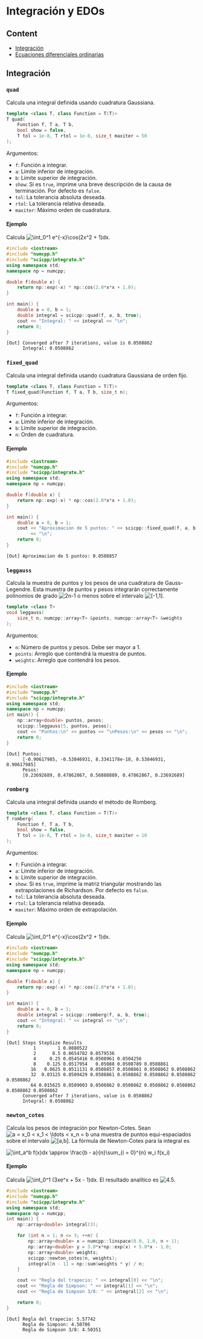 # Integración y EDOs

## Content

- [Integración](#Integración)
- [Ecuaciones diferenciales ordinarias](#Ecuaciones-diferenciales-ordinarias)

## Integración

### `quad`

Calcula una integral definida usando cuadratura Gaussiana.
```cpp
template <class T, class Function = T(T)>
T quad(
    Function f, T a, T b,
    bool show = false,
    T tol = 1e-8, T rtol = 1e-8, size_t maxiter = 50
);
```

Argumentos:
- `f`: Función a integrar.
- `a`: Límite inferior de integración.
- `b`: Límite superior de integración.
- `show`: Si es `true`, imprime una breve descripción de la causa de 
terminación. Por defecto es `false`.
- `tol`: La tolerancia absoluta deseada.
- `rtol`: La tolerancia relativa deseada.
- `maxiter`: Máximo orden de cuadratura.

#### Ejemplo

Calcula ![$\int_0^1 e^{-x}\cos(2x^2 + 1)dx$](https://render.githubusercontent.com/render/math?math=%5Cint_0%5E1%20e%5E%7B-x%7D%5Ccos(2x%5E2%20%2B%201)dx).

```cpp
#include <iostream>
#include "numcpp.h"
#include "scicpp/integrate.h"
using namespace std;
namespace np = numcpp;

double f(double x) {
    return np::exp(-x) * np::cos(2.0*x*x + 1.0);
}

int main() {
    double a = 0, b = 1;
    double integral = scicpp::quad(f, a, b, true);
    cout << "Integral: " << integral << "\n";
    return 0;
}
```

```
[Out] Converged after 7 iterations, value is 0.0508862
      Integral: 0.0508862
```

### `fixed_quad`

Calcula una integral definida usando cuadratura Gaussiana de orden fijo.
```cpp
template <class T, class Function = T(T)>
T fixed_quad(Function f, T a, T b, size_t n);
```

Argumentos:
- `f`: Función a integrar.
- `a`: Límite inferior de integración.
- `b`: Límite superior de integración.
- `n`: Orden de cuadratura.

#### Ejemplo

```cpp
#include <iostream>
#include "numcpp.h"
#include "scicpp/integrate.h"
using namespace std;
namespace np = numcpp;

double f(double x) {
    return np::exp(-x) * np::cos(2.0*x*x + 1.0);
}

int main() {
    double a = 0, b = 1;
    cout << "Aproximacion de 5 puntos: " << scicpp::fixed_quad(f, a, b, 5) 
         << "\n";
    return 0;
}
```

```
[Out] Aproximacion de 5 puntos: 0.0508857
```

### `leggauss`

Calcula la muestra de puntos y los pesos de una cuadratura de Gauss-Legendre. 
Esta muestra de puntos y pesos integrarán correctamente polinomios de grado 
![$2n-1$](https://render.githubusercontent.com/render/math?math=2n-1) o menos 
sobre el intervalo ![$[-1,1]$](https://render.githubusercontent.com/render/math?math=%5B-1%2C1%5D).
```cpp
template <class T>
void leggauss(
    size_t n, numcpp::array<T> &points, numcpp::array<T> &weights
);
```

Argumentos:
- `n`: Número de puntos y pesos. Debe ser mayor a 1.
- `points`: Arreglo que contendrá la muestra de puntos.
- `weights`: Arreglo que contendrá los pesos.

#### Ejemplo

```cpp
#include <iostream>
#include "numcpp.h"
#include "scicpp/integrate.h"
using namespace std;
namespace np = numcpp;
int main() {
    np::array<double> puntos, pesos;
    scicpp::leggauss(5, puntos, pesos);
    cout << "Puntos:\n" << puntos << "\nPesos:\n" << pesos << "\n";
    return 0;
}
```

```
[Out] Puntos:
      [-0.90617985, -0.53846931, 8.3341178e-18, 0.53846931, 0.90617985]
      Pesos:
      [0.23692689, 0.47862867, 0.56888889, 0.47862867, 0.23692689]
```

### `romberg`

Calcula una integral definida usando el método de Romberg.
```cpp
template <class T, class Function = T(T)>
T romberg(
    Function f, T a, T b,
    bool show = false,
    T tol = 1e-8, T rtol = 1e-8, size_t maxiter = 10
);
```

Argumentos:
- `f`: Función a integrar.
- `a`: Límite inferior de integración.
- `b`: Límite superior de integración.
- `show`: Si es `true`, imprime la matriz triangular mostrando las 
extrapolaciones de Richardson. Por defecto es `false`.
- `tol`: La tolerancia absoluta deseada.
- `rtol`: La tolerancia relativa deseada.
- `maxiter`: Máximo orden de extrapolación.


#### Ejemplo

Calcula ![$\int_0^1 e^{-x}\cos(2x^2 + 1)dx$](https://render.githubusercontent.com/render/math?math=%5Cint_0%5E1%20e%5E%7B-x%7D%5Ccos(2x%5E2%20%2B%201)dx).
```cpp
#include <iostream>
#include "numcpp.h"
#include "scicpp/integrate.h"
using namespace std;
namespace np = numcpp;

double f(double x) {
    return np::exp(-x) * np::cos(2.0*x*x + 1.0);
}

int main() {
    double a = 0, b = 1;
    double integral = scicpp::romberg(f, a, b, true);
    cout << "Integral: " << integral << "\n";
    return 0;
}
```

```
[Out] Steps StepSize Results
          1        1 0.0880522
          2      0.5 0.0654782 0.0579536
          4     0.25 0.0545416 0.0508961 0.0504256
          8    0.125 0.0517954   0.05088 0.0508789 0.0508861
         16   0.0625 0.0511131 0.0508857 0.0508861 0.0508862 0.0508862
         32  0.03125 0.0509429 0.0508861 0.0508862 0.0508862 0.0508862 0.0508862
         64 0.015625 0.0509003 0.0508862 0.0508862 0.0508862 0.0508862 0.0508862 0.0508862
      Converged after 7 iterations, value is 0.0508862
      Integral: 0.0508862
```

### `newton_cotes`

Calcula los pesos de integración por Newton-Cotes. Sean ![$a = x_0 < x_1 < \ldots < x_n = b$](https://render.githubusercontent.com/render/math?math=a%20%3D%20x_0%20%3C%20x_1%20%3C%20%5Cldots%20%3C%20x_n%20%3D%20b) 
una muestra de puntos equi-espaciados sobre el intervalo ![$[a,b]$](https://render.githubusercontent.com/render/math?math=%5Ba%2Cb%5D). La fórmula de 
Newton-Cotes para la integral es

![$\int_a^b f(x)dx \approx \frac{b - a}{n}\sum_{i = 0}^{n} w_i f(x_i)$](https://render.githubusercontent.com/render/math?math=%5Cint_a%5Eb%20f(x)dx%20%5Capprox%20%5Cfrac%7Bb%20-%20a%7D%7Bn%7D%5Csum_%7Bi%20%3D%200%7D%5E%7Bn%7D%20w_i%20f(x_i))

#### Ejemplo

Calcula ![$\int_0^1 (3xe^x + 5x - 1)dx$](https://render.githubusercontent.com/render/math?math=%5Cint_0%5E1%20(3xe%5Ex%20%2B%205x%20-%201)dx). El resultado 
analítico es ![$4.5$](https://render.githubusercontent.com/render/math?math=4.5).
```cpp
#include <iostream>
#include "numcpp.h"
#include "scicpp/integrate.h"
using namespace std;
namespace np = numcpp;
int main() {
    np::array<double> integral(3);

    for (int n = 1; n <= 3; ++n) {
        np::array<double> x = numcpp::linspace(0.0, 1.0, n + 1);
        np::array<double> y = 3.0*x*np::exp(x) + 5.0*x - 1.0;
        np::array<double> weights;
        scicpp::newton_cotes(n, weights);
        integral[n - 1] = np::sum(weights * y) / n;
    }

    cout << "Regla del trapecio: " << integral[0] << "\n";
    cout << "Regla de Simpson: " << integral[1] << "\n";
    cout << "Regla de Simpson 3/8: " << integral[2] << "\n";

    return 0;
}
```

```
[Out] Regla del trapecio: 5.57742
      Regla de Simpson: 4.50786
      Regla de Simpson 3/8: 4.50351
```
